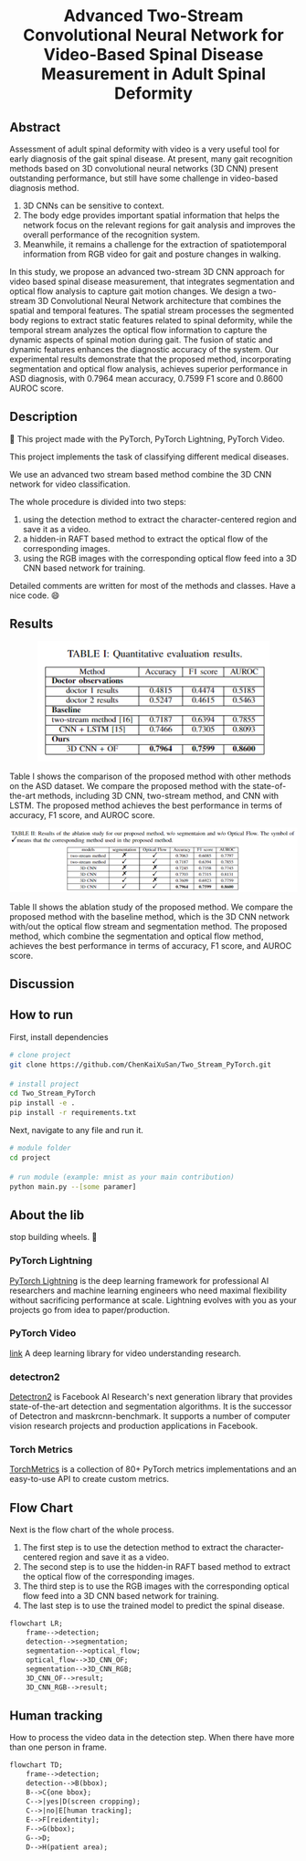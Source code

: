 <div align="center">

Advanced Two-Stream Convolutional Neural Network for Video-Based Spinal Disease Measurement in Adult Spinal Deformity
===

</div>

## Abstract

Assessment of adult spinal deformity with video is a very useful tool for early diagnosis of the gait spinal disease.
At present, many gait recognition methods based on 3D convolutional neural networks (3D CNN) present outstanding performance, but still have some challenge in video-based diagnosis method.

1. 3D CNNs can be sensitive to context.
2. The body edge provides important spatial information that helps the network focus on the relevant regions for gait analysis and improves the overall performance of the recognition system.
3. Meanwhile, it remains a challenge for the extraction of spatiotemporal information from RGB video for gait and posture changes in walking.

In this study, we propose an advanced two-stream 3D CNN approach for video based spinal disease measurement, that integrates segmentation and optical flow analysis to capture gait motion changes.
We design a two-stream 3D Convolutional Neural Network architecture that combines the spatial and temporal features.
The spatial stream processes the segmented body regions to extract static features related to spinal deformity, while the temporal stream analyzes the optical flow information to capture the dynamic aspects of spinal motion during gait.
The fusion of static and dynamic features enhances the diagnostic accuracy of the system.
Our experimental results demonstrate that the proposed method, incorporating segmentation and optical flow analysis, achieves superior performance in ASD diagnosis, with 0.7964 mean accuracy, 0.7599 F1 score and 0.8600 AUROC score.

## Description

📓 This project made with the PyTorch, PyTorch Lightning, PyTorch Video.

This project implements the task of classifying different medical diseases.

We use an advanced two stream based method combine the 3D CNN network for video classification.

The whole procedure is divided into two steps:  

1. using the detection method to extract the character-centered region and save it as a video.
2. a hidden-in RAFT based method to extract the optical flow of the corresponding images.
3. using the RGB images with the corresponding optical flow feed into a 3D CNN based network for training.

Detailed comments are written for most of the methods and classes.
Have a nice code. 😄

## Results

<div align="center">
<img src="./imgs/compare_results.png"/>
</div>

Table I shows the comparison of the proposed method with other methods on the ASD dataset.
We compare the proposed method with the state-of-the-art methods, including 3D CNN, two-stream method, and CNN with LSTM.
The proposed method achieves the best performance in terms of accuracy, F1 score, and AUROC score.

<div align="center">
<img src="./imgs/ablation_study.png"/>
</div>

Table II shows the ablation study of the proposed method.
We compare the proposed method with the baseline method, which is the 3D CNN network with/out the optical flow stream and segmentation method.
The proposed method, which combine the segmentation and optical flow method, achieves the best performance in terms of accuracy, F1 score, and AUROC score.

## Discussion

## How to run  

First, install dependencies

```bash
# clone project   
git clone https://github.com/ChenKaiXuSan/Two_Stream_PyTorch.git

# install project   
cd Two_Stream_PyTorch
pip install -e .   
pip install -r requirements.txt

```

Next, navigate to any file and run it.  

```bash
# module folder
cd project

# run module (example: mnist as your main contribution)   
python main.py --[some paramer]
```

## About the lib  

stop building wheels. 🛑

### PyTorch Lightning  

[PyTorch Lightning](https://pytorch-lightning.readthedocs.io/en/latest/) is the deep learning framework for professional AI researchers and machine learning engineers who need maximal flexibility without sacrificing performance at scale. Lightning evolves with you as your projects go from idea to paper/production.

### PyTorch Video  

[link](https://pytorchvideo.org/)
A deep learning library for video understanding research.

### detectron2

[Detectron2](https://detectron2.readthedocs.io/en/latest/index.html) is Facebook AI Research's next generation library that provides state-of-the-art detection and segmentation algorithms. It is the successor of Detectron and maskrcnn-benchmark. It supports a number of computer vision research projects and production applications in Facebook.

### Torch Metrics

[TorchMetrics](https://torchmetrics.readthedocs.io/en/latest/) is a collection of 80+ PyTorch metrics implementations and an easy-to-use API to create custom metrics.

## Flow Chart

Next is the flow chart of the whole process.

1. The first step is to use the detection method to extract the character-centered region and save it as a video.
2. The second step is to use the hidden-in RAFT based method to extract the optical flow of the corresponding images.
3. The third step is to use the RGB images with the corresponding optical flow feed into a 3D CNN based network for training.
4. The last step is to use the trained model to predict the spinal disease.

```mermaid
flowchart LR;
    frame-->detection;
    detection-->segmentation;
    segmentation-->optical_flow;
    optical_flow-->3D_CNN_OF;
    segmentation-->3D_CNN_RGB;
    3D_CNN_OF-->result;
    3D_CNN_RGB-->result;
```

## Human tracking
How to process the video data in the detection step.
When there have more than one person in frame.

```mermaid
flowchart TD;
    frame-->detection;
    detection-->B(bbox);
    B-->C{one bbox};
    C-->|yes|D(screen cropping);
    C-->|no|E[human tracking];
    E-->F[reidentity];
    F-->G(bbox);
    G-->D;
    D-->H(patient area);
```